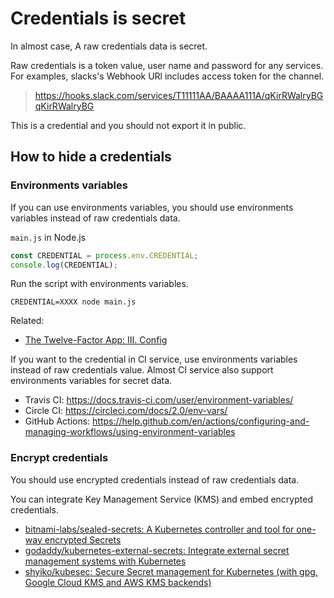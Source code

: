 # Credentials is secret

In almost case, A raw credentials data is secret.

Raw credentials is a token value, user name and password for any services.
For examples, slacks's Webhook URl includes access token for the channel.

> https://hooks.slack.com/services/T11111AA/BAAAA111A/qKirRWalryBGqKirRWalryBG 

This is a credential and you should not export it in public.

## How to hide a credentials

### Environments variables

If you can use environments variables, you should use environments variables instead of raw credentials data.

`main.js` in Node.js
```js
const CREDENTIAL = process.env.CREDENTIAL;
console.log(CREDENTIAL);
```

Run the script with environments variables.

```
CREDENTIAL=XXXX node main.js
```

Related:

- [The Twelve-Factor App: III. Config](https://12factor.net/config)


If you want to the credential in CI service, use environments variables instead of raw credentials value.
Almost CI service also support environments variables for secret data.

- Travis CI: <https://docs.travis-ci.com/user/environment-variables/>
- Circle CI: <https://circleci.com/docs/2.0/env-vars/>
- GitHub Actions: <https://help.github.com/en/actions/configuring-and-managing-workflows/using-environment-variables>

### Encrypt credentials

You should use encrypted credentials instead of raw credentials data.

You can integrate Key Management Service (KMS) and embed encrypted credentials.

- [bitnami-labs/sealed-secrets: A Kubernetes controller and tool for one-way encrypted Secrets](https://github.com/bitnami-labs/sealed-secrets)
- [godaddy/kubernetes-external-secrets: Integrate external secret management systems with Kubernetes](https://github.com/godaddy/kubernetes-external-secrets)
- [shyiko/kubesec: Secure Secret management for Kubernetes (with gpg, Google Cloud KMS and AWS KMS backends)](https://github.com/shyiko/kubesec)
